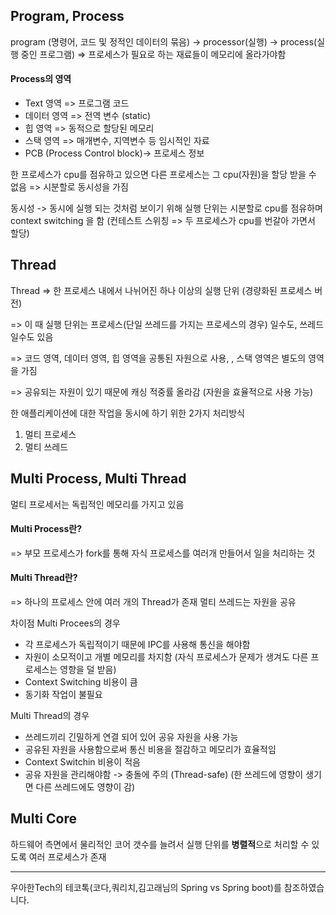 ## Program, Process
program (명령어, 코드 및 정적인 데이터의 묶음) -> processor(실행) -> process(실행 중인 프로그램)
=> 프로세스가 필요로 하는 재료들이 메모리에 올라가야함

#### Process의 영역
- Text 영역 => 프로그램 코드
- 데이터 영역 => 전역 변수 (static)
- 힙 영역 => 동적으로 할당된 메모리
- 스택 영역 => 매개변수, 지역변수 등 임시적인 자료
- PCB (Process Control block)-> 프로세스 정보

한 프로세스가 cpu를 점유하고 있으면 다른 프로세스는 그 cpu(자원)을 할당 받을 수 없음 => 시분할로 동시성을 가짐

동시성 -> 동시에 실행 되는 것처럼 보이기 위해 실행 단위는 시분할로 cpu를 점유하며 context switching 을 함
(컨테스트 스위칭 => 두 프로세스가 cpu를 번갈아 가면서 할당)

## Thread
Thread => 한 프로세스 내에서 나뉘어진 하나 이상의 실행 단위 (경량화된 프로세스 버전)

=> 이 때 실행 단위는 프로세스(단일 쓰레드를 가지는 프로세스의 경우) 일수도, 쓰레드 일수도 있음

=> 코드 영역, 데이터 영역, 힙 영역을 공통된 자원으로 사용, , 스택 영역은 별도의 영역을 가짐

=> 공유되는 자원이 있기 때문에 캐싱 적중률 올라감 (자원을 효율적으로 사용 가능)	

한 애플리케이션에 대한 작업을 동시에 하기 위한 2가지 처리방식
1. 멀티 프로세스
2. 멀티 쓰레드

## Multi Process, Multi Thread
멀티 프로세서는 독립적인 메모리를 가지고 있음

#### Multi Process란?
=> 부모 프로세스가 fork를 통해 자식 프로세스를 여러개 만들어서 일을 처리하는 것 

#### Multi Thread란?
=> 하나의 프로세스 안에 여러 개의 Thread가 존재
멀티 쓰레드는 자원을 공유

차이점
Multi Procees의 경우 
- 각 프로세스가 독립적이기 때문에 IPC를 사용해 통신을 해야함
- 자원이 소모적이고 개별 메모리를 차지함 (자식 프로세스가 문제가 생겨도 다른 프로세스는 영향을 덜 받음)
- Context Switching 비용이 큼
- 동기화 작업이 불필요

Multi Thread의 경우
- 쓰레드끼리 긴밀하게 연결 되어 있어 공유 자원을 사용 가능
- 공유된 자원을 사용함으로써 통신 비용을 절감하고 메모리가 효율적임
- Context Switchin 비용이 적음
- 공유 자원을 관리해야함 -> 충돌에 주의 (Thread-safe) 
(한 쓰레드에 영향이 생기면 다른 쓰레드에도 영향이 감) 

## Multi Core
하드웨어 측면에서 물리적인 코어 갯수를 늘려서 실행 단위를 **병렬적**으로 처리할 수 있도록 여러 프로세스가 존재

--------------------------------------------------------
우아한Tech의 테코톡(코다,쿼리치,김고래님의 Spring vs Spring boot)를 참조하였습니다.
